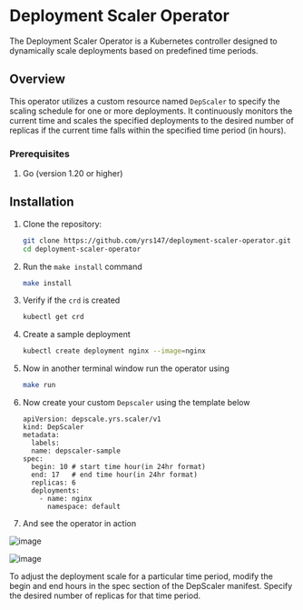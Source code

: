 # Deployment Scaler Operator

The Deployment Scaler Operator is a Kubernetes controller designed to dynamically scale deployments based on predefined time periods.

## Overview

This operator utilizes a custom resource named `DepScaler` to specify the scaling schedule for one or more deployments. It continuously monitors the current time and scales the specified deployments to the desired number of replicas if the current time falls within the specified time period (in hours).

### Prerequisites
1. Go (version 1.20 or higher)
   
## Installation

1. Clone the repository:

   ```bash
   git clone https://github.com/yrs147/deployment-scaler-operator.git
   cd deployment-scaler-operator
   ```

2. Run the `make install` command

    ```bash
    make install
    ```
3. Verify if the `crd` is created
    ```bash
    kubectl get crd
    ```

4. Create a sample deployment 

    ```bash
    kubectl create deployment nginx --image=nginx
    ```
4. Now in another terminal window run  the operator using

    ```bash
    make run
    ```
    
5. Now create your custom `Depscaler`  using the template below

    ```
    apiVersion: depscale.yrs.scaler/v1
    kind: DepScaler
    metadata:
      labels:
      name: depscaler-sample
    spec:
      begin: 10 # start time hour(in 24hr format)
      end: 17   # end time hour(in 24hr format)
      replicas: 6
      deployments:
        - name: nginx
          namespace: default
    ```

7. And see the operator in action 

 ![image](https://github.com/yrs147/depscaler-operator/assets/98258627/09e76a91-95af-4ca3-b9cc-72e8bbfed116)

![image](https://github.com/yrs147/depscaler-operator/assets/98258627/8f9ed5bf-2d30-480b-ae6e-731ee70d3def)



To adjust the deployment scale for a particular time period, modify the begin and end hours in the spec section of the DepScaler manifest. Specify the desired number of replicas for that time period.

